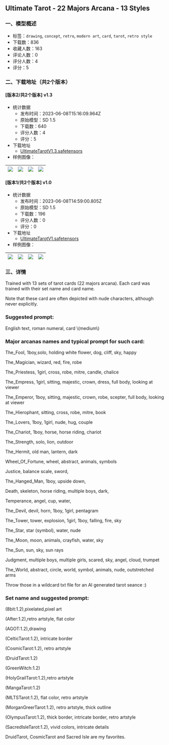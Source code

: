 ## Ultimate Tarot - 22 Majors Arcana - 13 Styles
### 一、模型概述

- 标签：`drawing`, `concept`, `retro`, `modern art`, `card`, `tarot`, `retro style`
- 下载数：836
- 收藏人数：163
- 评论人数：0
- 评分人数：4
- 评分：5

### 二、下载地址（共2个版本）

#### [版本2/共2个版本] v1.3

- 统计数据
  - 发布时间：2023-06-08T15:16:09.964Z
  - 原始模型：SD 1.5
  - 下载数：640
  - 评分人数：4
  - 评分：5
- 下载地址
  - [UltimateTarotV1.3.safetensors](https://civitai.com/api/download/models/91799)
- 样例图像：

| <img src="https://image.civitai.com/xG1nkqKTMzGDvpLrqFT7WA/80f5702d-bac4-4459-a9b8-cf17727de524/width=450/1073985.jpeg" /> | <img src="https://image.civitai.com/xG1nkqKTMzGDvpLrqFT7WA/60c71b09-6428-4776-a153-2a7a1d87b817/width=450/1073986.jpeg" /> | <img src="https://image.civitai.com/xG1nkqKTMzGDvpLrqFT7WA/5078952c-e008-4c79-8f1c-40efd85f98b5/width=450/1073993.jpeg" /> | <img src="https://image.civitai.com/xG1nkqKTMzGDvpLrqFT7WA/d8d1ac55-7249-4343-a556-ce93409276b5/width=450/1073987.jpeg" /> |
| ---- | ---- | ---- | ---- |

#### [版本1/共2个版本] v1.0

- 统计数据
  - 发布时间：2023-06-08T14:59:00.805Z
  - 原始模型：SD 1.5
  - 下载数：196
  - 评分人数：0
  - 评分：0
- 下载地址
  - [UltimateTarotV1.safetensors](https://civitai.com/api/download/models/91643)
- 样例图像：

| <img src="https://image.civitai.com/xG1nkqKTMzGDvpLrqFT7WA/f688a3bd-0925-4457-ad4e-86e945e2c0f5/width=450/1071129.jpeg" /> | <img src="https://image.civitai.com/xG1nkqKTMzGDvpLrqFT7WA/a91c37af-3f30-4c32-80c8-a81c9402387d/width=450/1071137.jpeg" /> | <img src="https://image.civitai.com/xG1nkqKTMzGDvpLrqFT7WA/3c8d73d4-2b8e-44fa-8898-201bdebc6606/width=450/1071133.jpeg" /> | <img src="https://image.civitai.com/xG1nkqKTMzGDvpLrqFT7WA/b7c270f5-e0b9-423c-9b3e-ffcd8c51c2c0/width=450/1071132.jpeg" /> |
| ---- | ---- | ---- | ---- |


### 三、详情
<p>Trained with 13 sets of tarot cards (22 majors arcana). Each card was trained with their set name and card name.</p><p>Note that these card are often depicted with nude characters, although never explicitly.</p><p></p><h3 id="heading-9"><strong>Suggested prompt:</strong></h3><p>English text, roman numeral, card \(medium\)</p><p></p><h3 id="heading-10"><strong>Major arcanas names and typical prompt for such card:</strong></h3><p>The_Fool, 1boy,solo, holding white flower, dog, cliff, sky, happy</p><p>The_Magician, wizard, red, fire, robe</p><p>The_Priestess, 1girl, cross, robe, mitre, candle, chalice</p><p>The_Empress, 1girl, sitting, majestic, crown, dress, full body, looking at viewer</p><p>The_Emperor, 1boy, sitting, majestic, crown, robe, scepter, full body, looking at viewer</p><p>The_Hierophant, sitting, cross, robe, mitre, book</p><p>The_Lovers, 1boy, 1girl, nude, hug, couple</p><p>The_Chariot, 1boy, horse, horse riding, chariot</p><p>The_Strength, solo, lion, outdoor</p><p>The_Hermit, old man, lantern, dark</p><p>Wheel_Of_Fortune, wheel, abstract, animals, symbols</p><p>Justice, balance scale, sword,</p><p>The_Hanged_Man, 1boy, upside down,</p><p>Death, skeleton, horse riding, multiple boys, dark,</p><p>Temperance, angel, cup, water,</p><p>The_Devil, devil, horn, 1boy, 1girl, pentagram</p><p>The_Tower, tower, explosion, 1girl, 1boy, falling, fire, sky</p><p>The_Star, star (symbol), water, nude</p><p>The_Moon, moon, animals, crayfish, water, sky</p><p>The_Sun, sun, sky, sun rays</p><p>Judgment, multiple boys, multiple girls, scared, sky, angel, cloud, trumpet</p><p>The_World, abstract, circle, world, symbol, animals, nude, outstretched arms</p><p></p><p>Throw those in a wildcard txt file for an AI generated tarot seance :)</p><p></p><h3 id="heading-11"><strong>Set name and suggested prompt:</strong></h3><p>(8bit:1.2),pixelated,pixel art</p><p>(After:1.2),retro artstyle, flat color</p><p>(AGOT:1.2),drawing</p><p>(CelticTarot:1.2), intricate border</p><p>(CosmicTarot:1.2), retro artstyle</p><p>(DruidTarot:1.2)</p><p>(GreenWitch:1.2)</p><p>(HolyGrailTarot:1.2),retro artstyle</p><p>(MangaTarot:1.2)</p><p>(MLTSTarot:1.2), flat color, retro artstyle</p><p>(MorganGreerTarot:1.2), retro artstyle, thick outline</p><p>(OlympusTarot:1.2), thick border, intricate border, retro artstyle</p><p>(SacredIsleTarot:1.2), vivid colors, intricate details</p><p></p><p>DruidTarot, CosmicTarot and Sacred Isle are my favorites.</p>